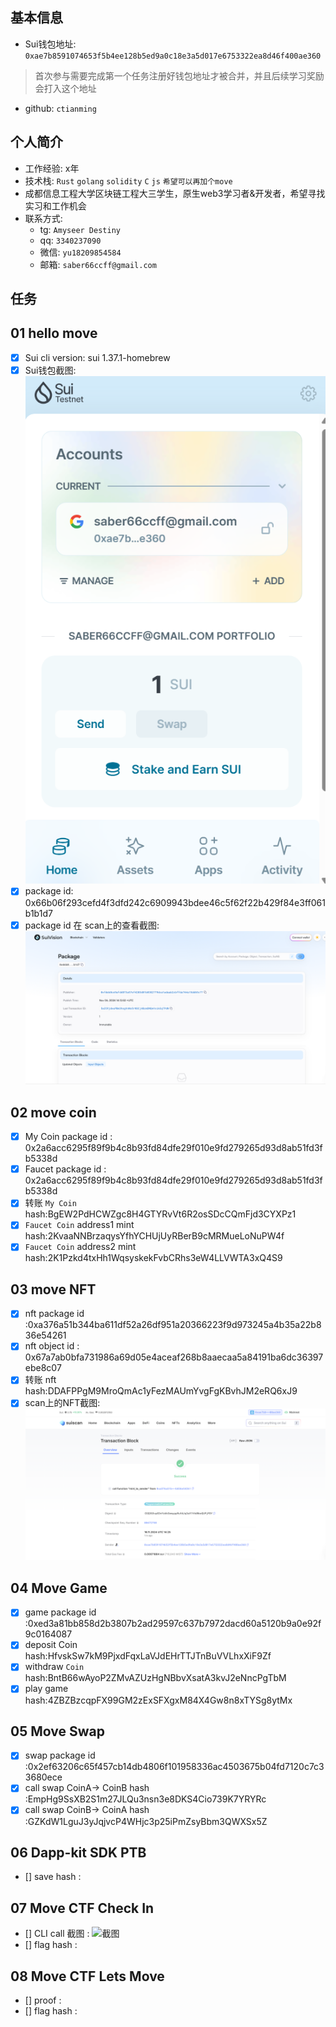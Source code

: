 ## 基本信息
- Sui钱包地址: `0xae7b8591074653f5b4ee128b5ed9a0c18e3a5d017e6753322ea8d46f400ae360`
> 首次参与需要完成第一个任务注册好钱包地址才被合并，并且后续学习奖励会打入这个地址
- github: `ctianming`

## 个人简介
- 工作经验: x年
- 技术栈: `Rust` `golang` `solidity` `C` `js` `希望可以再加个move`
- 成都信息工程大学区块链工程大三学生，原生web3学习者&开发者，希望寻找实习和工作机会
- 联系方式: 
    - tg: `Amyseer Destiny` 
    - qq: `3340237090`
    - 微信: `yu18209854584`
    - 邮箱: `saber66ccff@gmail.com`

## 任务

##   01 hello move  
- [x] Sui cli version: sui 1.37.1-homebrew
- [x] Sui钱包截图: ![Sui钱包截图](co-learn-2411/images/wallet.png)
- [x] package id: 0x66b06f293cefd4f3dfd242c6909943bdee46c5f62f22b429f84e3ff061b1b1d7  
- [x] package id 在 scan上的查看截图:![Scan截图](co-learn-2411/images/task_1_scan.png)

##   02 move coin
- [x] My Coin package id : 0x2a6acc6295f89f9b4c8b93fd84dfe29f010e9fd279265d93d8ab51fd3fb5338d
- [x] Faucet package id : 0x2a6acc6295f89f9b4c8b93fd84dfe29f010e9fd279265d93d8ab51fd3fb5338d
- [x] 转账 `My Coin` hash:BgEW2PdHCWZgc8H4GTYRvVt6R2osSDcCQmFjd3CYXPz1
- [x] `Faucet Coin` address1 mint hash:2KvaaNNBrzaqysYfhYCHUjUyRBerB9cMRMueLoNuPW4f
- [x] `Faucet Coin` address2 mint hash:2K1Pzkd4txHh1WqsyskekFvbCRhs3eW4LLVWTA3xQ4S9

##   03 move NFT
- [x] nft package id :0xa376a51b344ba611df52a26df951a20366223f9d973245a4b35a22b836e54261
- [x] nft object id : 0x67a7ab0bfa731986a69d05e4aceaf268b8aaecaa5a84191ba6dc36397ebe8c07
- [x] 转账 nft  hash:DDAFPPgM9MroQmAc1yFezMAUmYvgFgKBvhJM2eRQ6xJ9
- [x] scan上的NFT截图:![Scan截图](co-learn-2411/images/task3_image.png)

##   04 Move Game
- [x] game package id :0xed3a81bb858d2b3807b2ad29597c637b7972dacd60a5120b9a0e92f9c0164087
- [x] deposit Coin hash:HfvskSw7kM9PjxdFqxLaVJdEHrTTJTnBuVVLhxXiF9Zf
- [x] withdraw `Coin` hash:BntB66wAyoP2ZMvAZUzHgNBbvXsatA3kvJ2eNncPgTbM
- [x] play game hash:4ZBZBzcqpFX99GM2zExSFXgxM84X4Gw8n8xTYSg8ytMx

##   05 Move Swap
- [x] swap package id :0x2ef63206c65f457cb14db4806f101958336ac4503675b04fd7120c7c33680ece
- [x] call swap CoinA-> CoinB  hash :EmpHg9SsXB2S1m27JLQu3nsn3e8DKS4Cio739K7YRYRc
- [x] call swap CoinB-> CoinA  hash :GZKdW1LguJ3yJqjvcP4WHjc3p25iPmZsyBbm3QWXSx5Z

##   06 Dapp-kit SDK PTB
- [] save hash :

##   07 Move CTF Check In
- [] CLI call 截图 : ![截图](./images/你的图片地址)
- [] flag hash :

##   08 Move CTF Lets Move
- [] proof : 
- [] flag hash :
